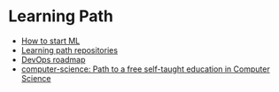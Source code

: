# Learning Path

- [How to start ML](https://towardsdatascience.com/how-id-start-learning-machine-learning-again-3-years-in-55c52aaee52a)
- [Learning path repositories](https://towardsdatascience.com/26-github-repositories-to-inspire-your-next-data-science-project-3023c24f4c3c)
- [DevOps roadmap](https://github.com/milanm/DevOps-Roadmap)
- [computer-science: Path to a free self-taught education in Computer Science](https://github.com/ossu/computer-science)
